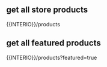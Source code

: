 

get all store  products
-------------------------
{{INTERIO}}/products



get all featured products
---------------------------
{{INTERIO}}/products?featured=true